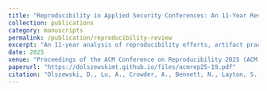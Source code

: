 ```yaml
---
title: "Reproducibility in Applied Security Conferences: An 11-Year Review on Artifacts and Evaluation Committees"
collection: publications
category: manuscripts
permalink: /publication/reproducibility-review
excerpt: "An 11-year analysis of reproducibility efforts, artifact practices, and evaluation committees across applied security conferences."
date: 2025
venue: "Proceedings of the ACM Conference on Reproducibility 2025 (ACM REP '25)"
paperurl: "https://dolszewskimt.github.io/files/acmrep25-19.pdf"
citation: "Olszewski, D., Lu, A., Crowder, A., Bennett, N., Layton, S., Bhupathiraju, S.H.V., Tucker, T., Kalgutkar, S., Ver Helst, H., Stillman, C., Butler, K., Rampazzi, S., & Traynor, P. (2025). Reproducibility in Applied Security Conferences: An 11-Year Review on Artifacts and Evaluation Committees. In Proceedings of the ACM Conference on Reproducibility 2025 (ACM REP '25). Best Paper Award."
---
```

